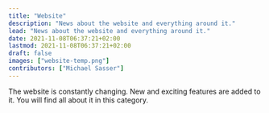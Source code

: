 ```yaml
---
title: "Website"
description: "News about the website and everything around it."
lead: "News about the website and everything around it."
date: 2021-11-08T06:37:21+02:00
lastmod: 2021-11-08T06:37:21+02:00
draft: false
images: ["website-temp.png"]
contributors: ["Michael Sasser"]
---
```


The website is constantly changing. New and exciting features are added to it.
You will find all about it in this category.
